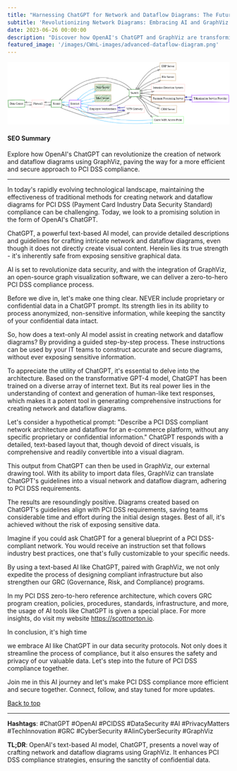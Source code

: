 ```yaml
---
title: "Harnessing ChatGPT for Network and Dataflow Diagrams: The Future of PCI DSS Compliance"
subtitle: 'Revolutionizing Network Diagrams: Embracing AI and GraphViz for a Safer and Efficient PCI DSS Compliance Process'
date: 2023-06-26 00:00:00
description: "Discover how OpenAI's ChatGPT and GraphViz are transforming PCI DSS compliance by facilitating secure and efficient creation of network and dataflow diagrams."
featured_image: '/images/CWnL-images/advanced-dataflow-diagram.png'
---
```


![](/images/CWnL-images/advanced-network-diagram.png)

#### SEO Summary
Explore how OpenAI's ChatGPT can revolutionize the creation of network and dataflow diagrams using GraphViz, paving the way for a more efficient and secure approach to PCI DSS compliance.

---

In today's rapidly evolving technological landscape, maintaining the effectiveness of traditional methods for creating network and dataflow diagrams for PCI DSS (Payment Card Industry Data Security Standard) compliance can be challenging. Today, we look to a promising solution in the form of OpenAI's ChatGPT. 

ChatGPT, a powerful text-based AI model, can provide detailed descriptions and guidelines for crafting intricate network and dataflow diagrams, even though it does not directly create visual content. Herein lies its true strength - it's inherently safe from exposing sensitive graphical data. 

AI is set to revolutionize data security, and with the integration of GraphViz, an open-source graph visualization software, we can deliver a zero-to-hero PCI DSS compliance process.

Before we dive in, let's make one thing clear. NEVER include proprietary or confidential data in a ChatGPT prompt. Its strength lies in its ability to process anonymized, non-sensitive information, while keeping the sanctity of your confidential data intact.

So, how does a text-only AI model assist in creating network and dataflow diagrams? By providing a guided step-by-step process. These instructions can be used by your IT teams to construct accurate and secure diagrams, without ever exposing sensitive information.

To appreciate the utility of ChatGPT, it's essential to delve into the architecture. Based on the transformative GPT-4 model, ChatGPT has been trained on a diverse array of internet text. But its real power lies in the understanding of context and generation of human-like text responses, which makes it a potent tool in generating comprehensive instructions for creating network and dataflow diagrams.

Let's consider a hypothetical prompt: "Describe a PCI DSS compliant network architecture and dataflow for an e-commerce platform, without any specific proprietary or confidential information." ChatGPT responds with a detailed, text-based layout that, though devoid of direct visuals, is comprehensive and readily convertible into a visual diagram.

This output from ChatGPT can then be used in GraphViz, our external drawing tool. With its ability to import data files, GraphViz can translate ChatGPT's guidelines into a visual network and dataflow diagram, adhering to PCI DSS requirements.

The results are resoundingly positive. Diagrams created based on ChatGPT's guidelines align with PCI DSS requirements, saving teams considerable time and effort during the initial design stages. Best of all, it's achieved without the risk of exposing sensitive data.

Imagine if you could ask ChatGPT for a general blueprint of a PCI DSS-compliant network. You would receive an instruction set that follows industry best practices, one that's fully customizable to your specific needs.

By using a text-based AI like ChatGPT, paired with GraphViz, we not only expedite the process of designing compliant infrastructure but also strengthen our GRC (Governance, Risk, and Compliance) programs.

In my PCI DSS zero-to-hero reference architecture, which covers GRC program creation, policies, procedures, standards, infrastructure, and more, the usage of AI tools like ChatGPT is given a special place. For more insights, do visit my website https://scottnorton.io.

In conclusion, it's high time

 we embrace AI like ChatGPT in our data security protocols. Not only does it streamline the process of compliance, but it also ensures the safety and privacy of our valuable data. Let's step into the future of PCI DSS compliance together.

Join me in this AI journey and let's make PCI DSS compliance more efficient and secure together. Connect, follow, and stay tuned for more updates.

[Back to top](#seo-summary)

---

**Hashtags**: #ChatGPT #OpenAI #PCIDSS #DataSecurity #AI #PrivacyMatters #TechInnovation #GRC #CyberSecurity #AIinCyberSecurity #GraphViz

**TL;DR**: OpenAI's text-based AI model, ChatGPT, presents a novel way of crafting network and dataflow diagrams using GraphViz. It enhances PCI DSS compliance strategies, ensuring the sanctity of confidential data.
